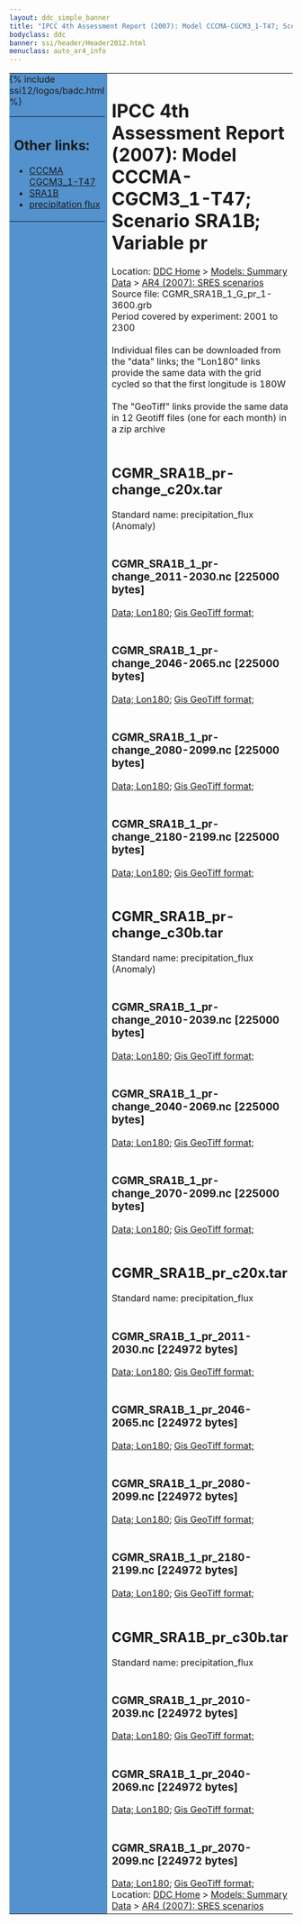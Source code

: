 ```yaml
---
layout: ddc_simple_banner
title: "IPCC 4th Assessment Report (2007): Model CCCMA-CGCM3_1-T47; Scenario SRA1B; Variable pr"
bodyclass: ddc
banner: ssi/header/Header2012.html
menuclass: auto_ar4_info
---
```



<table width="100%" border="0" cellspacing="0" cellpadding="0" style="border-collapse: collapse;">
<tr style="margin:0;padding:0;border:0;">
<td style="margin:0;padding:0;border:0;height:1pt;width:150pt;background:#5492CD;" valign="top" >

<div id="lh-col2" class="auto_ar4_info">
<table class="menumain" bgcolor="#5492CD" cellspacing="0" width="100%" border="0">
<tr><td>
<h2> Other links:</h2>
<ul>
<li><a href="/auto/ar4/model-CCCMA-CGCM3_1-T47.html">CCCMA<br/>CGCM3_1-T47</a></li>
<li><a href="/auto/ar4/scenario-SRA1B.html">SRA1B</a></li>
<li><a href="/auto/ar4/var-precipitation_flux.html">precipitation flux</a></li>
</ul>
</td></tr>
{% include ssi12/logos/badc.html %}
</table>
</div>
</td>
<td><h1>IPCC 4th Assessment Report (2007): Model CCCMA-CGCM3_1-T47; Scenario SRA1B; Variable pr</h1>

<!-- Breadcrumb1 -->
<div id="breadcrumb1" align="left">
Location: <a href="/index.html">DDC Home</a> > <a href="/sim/gcm_clim/">Models: Summary Data</a>
> <a href="/sim/gcm_clim/SRES_AR4/index.html">AR4 (2007): SRES scenarios</a>
</div>
<!-- End of Breadcrumb1 -->Source file: CGMR_SRA1B_1_G_pr_1-3600.grb
<br/>
Period covered by experiment: 2001 to 2300<br/>
<br/>Individual files can be downloaded from the "data" links; the "Lon180" links provide the same data
         with the grid cycled so that the first longitude is 180W<br/>
<br/>The "GeoTiff" links provide the same data in 12 Geotiff files (one for each month)
          in a zip archive<br/>
<br/><h2>CGMR_SRA1B_pr-change_c20x.tar</h2>
Standard name: precipitation_flux (Anomaly)<br>
<br/><h3>CGMR_SRA1B_1_pr-change_2011-2030.nc [225000 bytes]</h3>
<a href="http://apps.ipcc-data.org/cgi-bin/downl/ar4_nc/pr/CGMR_SRA1B_1_pr-change_2011-2030.nc">Data; </a><a href="http://apps.ipcc-data.org/cgi-bin/downl/ar4_nc/pr/CGMR_SRA1B_1_pr-change_2011-2030.cyto180.nc"> Lon180</a>; <a href="/cgi-bin/downl/ar4_tif/pr/CGMR_SRA1B_1_pr-change_2011-2030.zip">Gis GeoTiff format; </a><br/>
<br/><h3>CGMR_SRA1B_1_pr-change_2046-2065.nc [225000 bytes]</h3>
<a href="http://apps.ipcc-data.org/cgi-bin/downl/ar4_nc/pr/CGMR_SRA1B_1_pr-change_2046-2065.nc">Data; </a><a href="http://apps.ipcc-data.org/cgi-bin/downl/ar4_nc/pr/CGMR_SRA1B_1_pr-change_2046-2065.cyto180.nc"> Lon180</a>; <a href="/cgi-bin/downl/ar4_tif/pr/CGMR_SRA1B_1_pr-change_2046-2065.zip">Gis GeoTiff format; </a><br/>
<br/><h3>CGMR_SRA1B_1_pr-change_2080-2099.nc [225000 bytes]</h3>
<a href="http://apps.ipcc-data.org/cgi-bin/downl/ar4_nc/pr/CGMR_SRA1B_1_pr-change_2080-2099.nc">Data; </a><a href="http://apps.ipcc-data.org/cgi-bin/downl/ar4_nc/pr/CGMR_SRA1B_1_pr-change_2080-2099.cyto180.nc"> Lon180</a>; <a href="/cgi-bin/downl/ar4_tif/pr/CGMR_SRA1B_1_pr-change_2080-2099.zip">Gis GeoTiff format; </a><br/>
<br/><h3>CGMR_SRA1B_1_pr-change_2180-2199.nc [225000 bytes]</h3>
<a href="http://apps.ipcc-data.org/cgi-bin/downl/ar4_nc/pr/CGMR_SRA1B_1_pr-change_2180-2199.nc">Data; </a><a href="http://apps.ipcc-data.org/cgi-bin/downl/ar4_nc/pr/CGMR_SRA1B_1_pr-change_2180-2199.cyto180.nc"> Lon180</a>; <a href="/cgi-bin/downl/ar4_tif/pr/CGMR_SRA1B_1_pr-change_2180-2199.zip">Gis GeoTiff format; </a><br/>
<br/><h2>CGMR_SRA1B_pr-change_c30b.tar</h2>
Standard name: precipitation_flux (Anomaly)<br>
<br/><h3>CGMR_SRA1B_1_pr-change_2010-2039.nc [225000 bytes]</h3>
<a href="http://apps.ipcc-data.org/cgi-bin/downl/ar4_nc/pr/CGMR_SRA1B_1_pr-change_2010-2039.nc">Data; </a><a href="http://apps.ipcc-data.org/cgi-bin/downl/ar4_nc/pr/CGMR_SRA1B_1_pr-change_2010-2039.cyto180.nc"> Lon180</a>; <a href="/cgi-bin/downl/ar4_tif/pr/CGMR_SRA1B_1_pr-change_2010-2039.zip">Gis GeoTiff format; </a><br/>
<br/><h3>CGMR_SRA1B_1_pr-change_2040-2069.nc [225000 bytes]</h3>
<a href="http://apps.ipcc-data.org/cgi-bin/downl/ar4_nc/pr/CGMR_SRA1B_1_pr-change_2040-2069.nc">Data; </a><a href="http://apps.ipcc-data.org/cgi-bin/downl/ar4_nc/pr/CGMR_SRA1B_1_pr-change_2040-2069.cyto180.nc"> Lon180</a>; <a href="/cgi-bin/downl/ar4_tif/pr/CGMR_SRA1B_1_pr-change_2040-2069.zip">Gis GeoTiff format; </a><br/>
<br/><h3>CGMR_SRA1B_1_pr-change_2070-2099.nc [225000 bytes]</h3>
<a href="http://apps.ipcc-data.org/cgi-bin/downl/ar4_nc/pr/CGMR_SRA1B_1_pr-change_2070-2099.nc">Data; </a><a href="http://apps.ipcc-data.org/cgi-bin/downl/ar4_nc/pr/CGMR_SRA1B_1_pr-change_2070-2099.cyto180.nc"> Lon180</a>; <a href="/cgi-bin/downl/ar4_tif/pr/CGMR_SRA1B_1_pr-change_2070-2099.zip">Gis GeoTiff format; </a><br/>
<br/><h2>CGMR_SRA1B_pr_c20x.tar</h2>
Standard name: precipitation_flux<br>
<br/><h3>CGMR_SRA1B_1_pr_2011-2030.nc [224972 bytes]</h3>
<a href="http://apps.ipcc-data.org/cgi-bin/downl/ar4_nc/pr/CGMR_SRA1B_1_pr_2011-2030.nc">Data; </a><a href="http://apps.ipcc-data.org/cgi-bin/downl/ar4_nc/pr/CGMR_SRA1B_1_pr_2011-2030.cyto180.nc"> Lon180</a>; <a href="/cgi-bin/downl/ar4_tif/pr/CGMR_SRA1B_1_pr_2011-2030.zip">Gis GeoTiff format; </a><br/>
<br/><h3>CGMR_SRA1B_1_pr_2046-2065.nc [224972 bytes]</h3>
<a href="http://apps.ipcc-data.org/cgi-bin/downl/ar4_nc/pr/CGMR_SRA1B_1_pr_2046-2065.nc">Data; </a><a href="http://apps.ipcc-data.org/cgi-bin/downl/ar4_nc/pr/CGMR_SRA1B_1_pr_2046-2065.cyto180.nc"> Lon180</a>; <a href="/cgi-bin/downl/ar4_tif/pr/CGMR_SRA1B_1_pr_2046-2065.zip">Gis GeoTiff format; </a><br/>
<br/><h3>CGMR_SRA1B_1_pr_2080-2099.nc [224972 bytes]</h3>
<a href="http://apps.ipcc-data.org/cgi-bin/downl/ar4_nc/pr/CGMR_SRA1B_1_pr_2080-2099.nc">Data; </a><a href="http://apps.ipcc-data.org/cgi-bin/downl/ar4_nc/pr/CGMR_SRA1B_1_pr_2080-2099.cyto180.nc"> Lon180</a>; <a href="/cgi-bin/downl/ar4_tif/pr/CGMR_SRA1B_1_pr_2080-2099.zip">Gis GeoTiff format; </a><br/>
<br/><h3>CGMR_SRA1B_1_pr_2180-2199.nc [224972 bytes]</h3>
<a href="http://apps.ipcc-data.org/cgi-bin/downl/ar4_nc/pr/CGMR_SRA1B_1_pr_2180-2199.nc">Data; </a><a href="http://apps.ipcc-data.org/cgi-bin/downl/ar4_nc/pr/CGMR_SRA1B_1_pr_2180-2199.cyto180.nc"> Lon180</a>; <a href="/cgi-bin/downl/ar4_tif/pr/CGMR_SRA1B_1_pr_2180-2199.zip">Gis GeoTiff format; </a><br/>
<br/><h2>CGMR_SRA1B_pr_c30b.tar</h2>
Standard name: precipitation_flux<br>
<br/><h3>CGMR_SRA1B_1_pr_2010-2039.nc [224972 bytes]</h3>
<a href="http://apps.ipcc-data.org/cgi-bin/downl/ar4_nc/pr/CGMR_SRA1B_1_pr_2010-2039.nc">Data; </a><a href="http://apps.ipcc-data.org/cgi-bin/downl/ar4_nc/pr/CGMR_SRA1B_1_pr_2010-2039.cyto180.nc"> Lon180</a>; <a href="/cgi-bin/downl/ar4_tif/pr/CGMR_SRA1B_1_pr_2010-2039.zip">Gis GeoTiff format; </a><br/>
<br/><h3>CGMR_SRA1B_1_pr_2040-2069.nc [224972 bytes]</h3>
<a href="http://apps.ipcc-data.org/cgi-bin/downl/ar4_nc/pr/CGMR_SRA1B_1_pr_2040-2069.nc">Data; </a><a href="http://apps.ipcc-data.org/cgi-bin/downl/ar4_nc/pr/CGMR_SRA1B_1_pr_2040-2069.cyto180.nc"> Lon180</a>; <a href="/cgi-bin/downl/ar4_tif/pr/CGMR_SRA1B_1_pr_2040-2069.zip">Gis GeoTiff format; </a><br/>
<br/><h3>CGMR_SRA1B_1_pr_2070-2099.nc [224972 bytes]</h3>
<a href="http://apps.ipcc-data.org/cgi-bin/downl/ar4_nc/pr/CGMR_SRA1B_1_pr_2070-2099.nc">Data; </a><a href="http://apps.ipcc-data.org/cgi-bin/downl/ar4_nc/pr/CGMR_SRA1B_1_pr_2070-2099.cyto180.nc"> Lon180</a>; <a href="/cgi-bin/downl/ar4_tif/pr/CGMR_SRA1B_1_pr_2070-2099.zip">Gis GeoTiff format; </a><br/>
<!-- Breadcrumb2 -->
<div id="breadcrumb2" align="left">
Location: <a href="/index.html">DDC Home</a> > <a href="/sim/gcm_clim/">Models: Summary Data</a>
> <a href="/sim/gcm_clim/SRES_AR4/index.html">AR4 (2007): SRES scenarios</a>
</div>
<!-- End of Breadcrumb2 --></td></tr></table>
